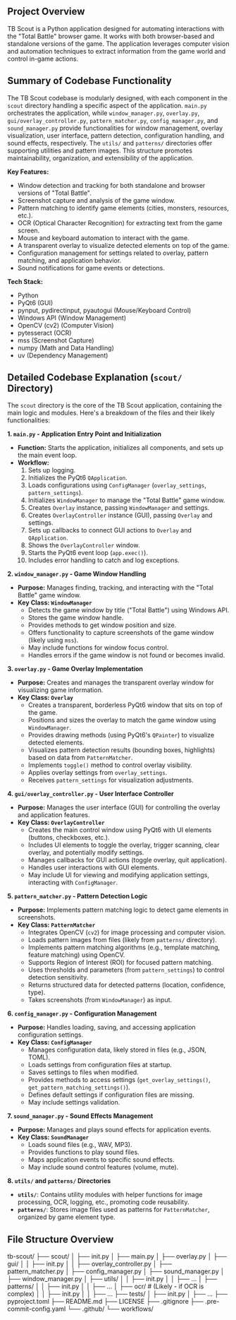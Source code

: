 
## Project Overview

TB Scout is a Python application designed for automating interactions with the "Total Battle" browser game. It works with both browser-based and standalone versions of the game. The application leverages computer vision and automation techniques to extract information from the game world and control in-game actions.
## Summary of Codebase Functionality

The TB Scout codebase is modularly designed, with each component in the `scout` directory handling a specific aspect of the application. `main.py` orchestrates the application, while `window_manager.py`, `overlay.py`, `gui/overlay_controller.py`, `pattern_matcher.py`, `config_manager.py`, and `sound_manager.py` provide functionalities for window management, overlay visualization, user interface, pattern detection, configuration handling, and sound effects, respectively.  The `utils/` and `patterns/` directories offer supporting utilities and pattern images. This structure promotes maintainability, organization, and extensibility of the application.


**Key Features:**

- Window detection and tracking for both standalone and browser versions of "Total Battle".
- Screenshot capture and analysis of the game window.
- Pattern matching to identify game elements (cities, monsters, resources, etc.).
- OCR (Optical Character Recognition) for extracting text from the game screen.
- Mouse and keyboard automation to interact with the game.
- A transparent overlay to visualize detected elements on top of the game.
- Configuration management for settings related to overlay, pattern matching, and application behavior.
- Sound notifications for game events or detections.

**Tech Stack:**

- Python
- PyQt6 (GUI)
- pynput, pydirectinput, pyautogui (Mouse/Keyboard Control)
- Windows API (Window Management)
- OpenCV (cv2) (Computer Vision)
- pytesseract (OCR)
- mss (Screenshot Capture)
- numpy (Math and Data Handling)
- uv (Dependency Management)

## Detailed Codebase Explanation (`scout/` Directory)

The `scout` directory is the core of the TB Scout application, containing the main logic and modules. Here's a breakdown of the files and their likely functionalities:

**1. `main.py` - Application Entry Point and Initialization**

- **Function:**  Starts the application, initializes all components, and sets up the main event loop.
- **Workflow:**
    1. Sets up logging.
    2. Initializes the PyQt6 `QApplication`.
    3. Loads configurations using `ConfigManager` (`overlay_settings`, `pattern_settings`).
    4. Initializes `WindowManager` to manage the "Total Battle" game window.
    5. Creates `Overlay` instance, passing `WindowManager` and settings.
    6. Creates `OverlayController` instance (GUI), passing `Overlay` and settings.
    7. Sets up callbacks to connect GUI actions to `Overlay` and `QApplication`.
    8. Shows the `OverlayController` window.
    9. Starts the PyQt6 event loop (`app.exec()`).
    10. Includes error handling to catch and log exceptions.

**2. `window_manager.py` - Game Window Handling**

- **Purpose:** Manages finding, tracking, and interacting with the "Total Battle" game window.
- **Key Class: `WindowManager`**
    - Detects the game window by title ("Total Battle") using Windows API.
    - Stores the game window handle.
    - Provides methods to get window position and size.
    - Offers functionality to capture screenshots of the game window (likely using `mss`).
    - May include functions for window focus control.
    - Handles errors if the game window is not found or becomes invalid.

**3. `overlay.py` - Game Overlay Implementation**

- **Purpose:** Creates and manages the transparent overlay window for visualizing game information.
- **Key Class: `Overlay`**
    - Creates a transparent, borderless PyQt6 window that sits on top of the game.
    - Positions and sizes the overlay to match the game window using `WindowManager`.
    - Provides drawing methods (using PyQt6's `QPainter`) to visualize detected elements.
    - Visualizes pattern detection results (bounding boxes, highlights) based on data from `PatternMatcher`.
    - Implements `toggle()` method to control overlay visibility.
    - Applies overlay settings from `overlay_settings`.
    - Receives `pattern_settings` for visualization adjustments.

**4. `gui/overlay_controller.py` - User Interface Controller**

- **Purpose:** Manages the user interface (GUI) for controlling the overlay and application features.
- **Key Class: `OverlayController`**
    - Creates the main control window using PyQt6 with UI elements (buttons, checkboxes, etc.).
    - Includes UI elements to toggle the overlay, trigger scanning, clear overlay, and potentially modify settings.
    - Manages callbacks for GUI actions (toggle overlay, quit application).
    - Handles user interactions with GUI elements.
    - May include UI for viewing and modifying application settings, interacting with `ConfigManager`.

**5. `pattern_matcher.py` - Pattern Detection Logic**

- **Purpose:** Implements pattern matching logic to detect game elements in screenshots.
- **Key Class: `PatternMatcher`**
    - Integrates OpenCV (`cv2`) for image processing and computer vision.
    - Loads pattern images from files (likely from `patterns/` directory).
    - Implements pattern matching algorithms (e.g., template matching, feature matching) using OpenCV.
    - Supports Region of Interest (ROI) for focused pattern matching.
    - Uses thresholds and parameters (from `pattern_settings`) to control detection sensitivity.
    - Returns structured data for detected patterns (location, confidence, type).
    - Takes screenshots (from `WindowManager`) as input.

**6. `config_manager.py` - Configuration Management**

- **Purpose:** Handles loading, saving, and accessing application configuration settings.
- **Key Class: `ConfigManager`**
    - Manages configuration data, likely stored in files (e.g., JSON, TOML).
    - Loads settings from configuration files at startup.
    - Saves settings to files when modified.
    - Provides methods to access settings (`get_overlay_settings()`, `get_pattern_matching_settings()`).
    - Defines default settings if configuration files are missing.
    - May include settings validation.

**7. `sound_manager.py` - Sound Effects Management**

- **Purpose:** Manages and plays sound effects for application events.
- **Key Class: `SoundManager`**
    - Loads sound files (e.g., WAV, MP3).
    - Provides functions to play sound files.
    - Maps application events to specific sound effects.
    - May include sound control features (volume, mute).

**8. `utils/` and `patterns/` Directories**

- **`utils/`**: Contains utility modules with helper functions for image processing, OCR, logging, etc., promoting code reusability.
- **`patterns/`**: Stores image files used as patterns for `PatternMatcher`, organized by game element type.

## File Structure Overview

tb-scout/
├── scout/
│ ├── init.py
│ ├── main.py
│ ├── overlay.py
│ ├── gui/
│ │ ├── init.py
│ │ ├── overlay_controller.py
│ ├── pattern_matcher.py
│ ├── config_manager.py
│ ├── sound_manager.py
│ ├── window_manager.py
│ ├── utils/
│ │ ├── init.py
│ │ ├── ...
│ ├── patterns/
│ │ ├── init.py
│ │ ├── ...
│ ├── ocr/ # (Likely - if OCR is complex)
│ │ ├── init.py
│ │ ├── ...
├── tests/
│ ├── init.py
│ ├── ...
├── pyproject.toml
├── README.md
├── LICENSE
├── .gitignore
├── .pre-commit-config.yaml
└── .github/
└── workflows/

